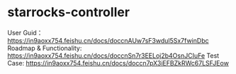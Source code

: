 # starrocks-controller

User Guid： 
    https://in9aoxx754.feishu.cn/docs/doccnAUw7sF3wdul5Sx7fwinDbc 
Roadmap & Functionality: 
    https://in9aoxx754.feishu.cn/docs/doccnSn7r3EELoj2b4OsnJCIuFe
Test Case: 
    https://in9aoxx754.feishu.cn/docs/doccn7pX3iEFBZkRWc67LSFJEow

